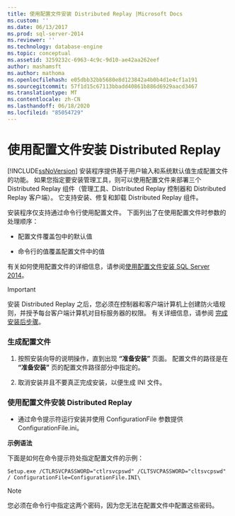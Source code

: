 ```yaml
---
title: 使用配置文件安装 Distributed Replay |Microsoft Docs
ms.custom: ''
ms.date: 06/13/2017
ms.prod: sql-server-2014
ms.reviewer: ''
ms.technology: database-engine
ms.topic: conceptual
ms.assetid: 3259232c-6963-4c9c-9d10-ae42aa262eef
author: mashamsft
ms.author: mathoma
ms.openlocfilehash: e05dbb32bb5680e8d123842a4b0b4d1e4cf1a191
ms.sourcegitcommit: 57f1d15c67113bbadd40861b886d6929aacd3467
ms.translationtype: MT
ms.contentlocale: zh-CN
ms.lasthandoff: 06/18/2020
ms.locfileid: "85054729"
---
```

# <a name="install-distributed-replay-using-a-configuration-file"></a>使用配置文件安装 Distributed Replay
  [!INCLUDE[ssNoVersion](../../includes/ssnoversion-md.md)] 安装程序提供基于用户输入和系统默认值生成配置文件的功能。 如果您指定要安装管理工具，则可以使用配置文件来部署三个 Distributed Replay 组件（管理工具、Distributed Replay 控制器和 Distributed Replay 客户端）。 它支持安装、修复和卸载 Distributed Replay 组件。  
  
 安装程序仅支持通过命令行使用配置文件。 下面列出了在使用配置文件时参数的处理顺序：  
  
-   配置文件覆盖包中的默认值  
  
-   命令行的值覆盖配置文件中的值  
  
 有关如何使用配置文件的详细信息，请参阅[使用配置文件安装 SQL Server 2014](../../database-engine/install-windows/install-sql-server-using-a-configuration-file.md)。  
  
> [!IMPORTANT]  
>  安装 Distributed Replay 之后，您必须在控制器和客户端计算机上创建防火墙规则，并授予每台客户端计算机对目标服务器的权限。 有关详细信息，请参阅 [完成安装后步骤](../../tools/distributed-replay/complete-the-post-installation-steps.md)。  
  
### <a name="to-generate-a-configuration-file"></a>生成配置文件  
  
1.  按照安装向导的说明操作，直到出现 **“准备安装”** 页面。 配置文件的路径是在 **“准备安装”** 页的配置文件路径部分中指定的。  
  
2.  取消安装并且不要真正完成安装，以便生成 INI 文件。  
  
### <a name="to-install-distributed-replay-using-the-configuration-file"></a>使用配置文件安装 Distributed Replay  
  
-   通过命令提示符运行安装并使用 ConfigurationFile 参数提供 ConfigurationFile.ini。  
  
 **示例语法**  
  
 下面是如何在命令提示符处指定配置文件的示例：  
  
```  
Setup.exe /CTLRSVCPASSWORD="ctlrsvcpswd" /CLTSVCPASSWORD="cltsvcpswd" / ConfigurationFile=ConfigurationFile.INI\  
```  
  
> [!NOTE]  
>  您必须在命令行中指定这两个密码，因为您无法在配置文件中配置这些密码。  
  
  
